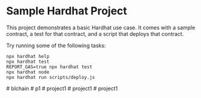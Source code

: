 # Sample Hardhat Project

This project demonstrates a basic Hardhat use case. It comes with a sample contract, a test for that contract, and a script that deploys that contract.

Try running some of the following tasks:

```shell
npx hardhat help
npx hardhat test
REPORT_GAS=true npx hardhat test
npx hardhat node
npx hardhat run scripts/deploy.js
```
#   b l c h a i n  
 #   p 1  
 #   p r o j e c t 1  
 #   p r o j e c t 1  
 #   p r o j e c t 1  
 
